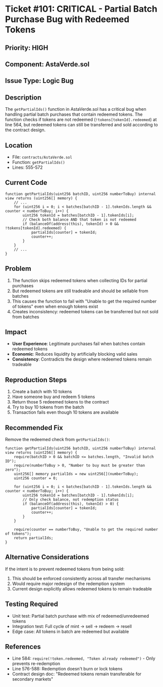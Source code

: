 # Ticket #101: CRITICAL - Partial Batch Purchase Bug with Redeemed Tokens

## Priority: HIGH

## Component: AstaVerde.sol

## Issue Type: Logic Bug

## Description
The `getPartialIds()` function in AstaVerde.sol has a critical bug when handling partial batch purchases that contain redeemed tokens. The function checks if tokens are not redeemed (`!tokens[tokenId].redeemed`) at line 564, but redeemed tokens can still be transferred and sold according to the contract design.

## Location
- File: `contracts/AstaVerde.sol`
- Function: `getPartialIds()`
- Lines: 555-572

## Current Code
```solidity
function getPartialIds(uint256 batchID, uint256 numberToBuy) internal view returns (uint256[] memory) {
    // ...
    for (uint256 i = 0; i < batches[batchID - 1].tokenIds.length && counter < numberToBuy; i++) {
        uint256 tokenId = batches[batchID - 1].tokenIds[i];
        // Check both balance AND that token is not redeemed
        if (balanceOf(address(this), tokenId) > 0 && !tokens[tokenId].redeemed) {
            partialIds[counter] = tokenId;
            counter++;
        }
    }
    // ...
}
```

## Problem
1. The function skips redeemed tokens when collecting IDs for partial purchases
2. But redeemed tokens are still tradeable and should be sellable from batches
3. This causes the function to fail with "Unable to get the required number of tokens" even when enough tokens exist
4. Creates inconsistency: redeemed tokens can be transferred but not sold from batches

## Impact
- **User Experience**: Legitimate purchases fail when batches contain redeemed tokens
- **Economic**: Reduces liquidity by artificially blocking valid sales
- **Consistency**: Contradicts the design where redeemed tokens remain tradeable

## Reproduction Steps
1. Create a batch with 10 tokens
2. Have someone buy and redeem 5 tokens
3. Return those 5 redeemed tokens to the contract
4. Try to buy 10 tokens from the batch
5. Transaction fails even though 10 tokens are available

## Recommended Fix
Remove the redeemed check from `getPartialIds()`:

```solidity
function getPartialIds(uint256 batchID, uint256 numberToBuy) internal view returns (uint256[] memory) {
    require(batchID > 0 && batchID <= batches.length, "Invalid batch ID");
    require(numberToBuy > 0, "Number to buy must be greater than zero");
    uint256[] memory partialIds = new uint256[](numberToBuy);
    uint256 counter = 0;

    for (uint256 i = 0; i < batches[batchID - 1].tokenIds.length && counter < numberToBuy; i++) {
        uint256 tokenId = batches[batchID - 1].tokenIds[i];
        // Only check balance, not redemption status
        if (balanceOf(address(this), tokenId) > 0) {
            partialIds[counter] = tokenId;
            counter++;
        }
    }

    require(counter == numberToBuy, "Unable to get the required number of tokens");
    return partialIds;
}
```

## Alternative Considerations
If the intent is to prevent redeemed tokens from being sold:
1. This should be enforced consistently across all transfer mechanisms
2. Would require major redesign of the redemption system
3. Current design explicitly allows redeemed tokens to remain tradeable

## Testing Required
- Unit test: Partial batch purchase with mix of redeemed/unredeemed tokens
- Integration test: Full cycle of mint → sell → redeem → resell
- Edge case: All tokens in batch are redeemed but available

## References
- Line 584: `require(!token.redeemed, "Token already redeemed")` - Only prevents re-redemption
- Line 576-588: Redemption doesn't burn or lock tokens
- Contract design doc: "Redeemed tokens remain transferable for secondary markets"